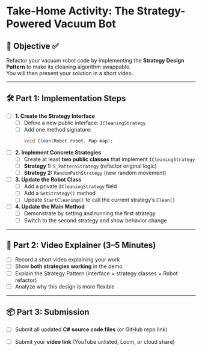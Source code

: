 #  Take-Home Activity: The Strategy-Powered Vacuum Bot

## 🎯 Objective ✅
Refactor your vacuum robot code by implementing the **Strategy Design Pattern** to make its cleaning algorithm swappable.  
You will then present your solution in a short video.

---

## 🛠️ Part 1: Implementation Steps

- [ ] **1. Create the Strategy Interface**
  - [ ] Define a new public interface: `ICleaningStrategy`
  - [ ] Add one method signature:
    ```csharp
    void Clean(Robot robot, Map map);
    ```

- [ ] **2. Implement Concrete Strategies**
  - [ ] Create at least **two public classes** that implement `ICleaningStrategy`
  - [ ] **Strategy 1:** `S_PatternStrategy` (refactor original logic)
  - [ ] **Strategy 2:** `RandomPathStrategy` (new random movement)

- [ ] **3. Update the Robot Class**
  - [ ] Add a private `ICleaningStrategy` field
  - [ ] Add a `SetStrategy()` method
  - [ ] Update `StartCleaning()` to call the current strategy’s `Clean()`

- [ ] **4. Update the Main Method**
  - [ ] Demonstrate by setting and running the first strategy
  - [ ] Switch to the second strategy and show behavior change

---

## 🎥 Part 2: Video Explainer (3–5 Minutes)

- [ ] Record a short video explaining your work  
- [ ] Show **both strategies working** in the demo  
- [ ] Explain the Strategy Pattern (interface + strategy classes + Robot refactor)  
- [ ] Analyze why this design is more flexible  

---

## 📦 Part 3: Submission

- [ ] Submit all updated **C# source code files** (or GitHub repo link)  
- [ ] Submit your **video link** (YouTube unlisted, Loom, or cloud share)  

